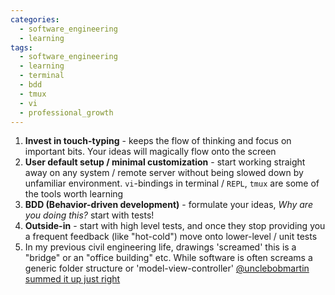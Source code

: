 ```yaml
---
categories:
  - software_engineering
  - learning
tags:
  - software_engineering
  - learning
  - terminal
  - bdd
  - tmux
  - vi
  - professional_growth
---
```


1. __Invest in touch-typing__ - keeps the flow of thinking and focus on important bits. Your ideas will magically flow onto the screen
1. __User default setup / minimal customization__ - start working straight away on any system / remote server without being slowed down by unfamiliar environment. `vi`-bindings in terminal / `REPL`, `tmux` are some of the tools worth learning
1. __BDD (Behavior-driven development)__ - formulate your ideas, _Why are you doing this?_ start with tests!
1. __Outside-in__ - start with high level tests, and once they stop providing you a frequent feedback (like "hot-cold") move onto lower-level / unit tests
1. In my previous civil engineering life, drawings 'screamed' this is a "bridge" or an "office building" etc. While software is often screams a generic folder structure or 'model-view-controller' [@unclebobmartin summed it up just right](https://blog.cleancoder.com/uncle-bob/2011/09/30/Screaming-Architecture.html#SoftwareArchitecture)
